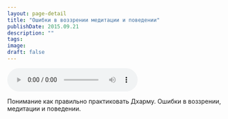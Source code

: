 ```yaml
---
layout: page-detail
title: "Ошибки в воззрении медитации и поведении"
publishDate: 2015.09.21
description: ""
tags:
image:
draft: false
---
```


<audio title="2015.09.21 - Ошибки в воззрении медитации и поведении.mp3" src="/upload/iblock/2f3/2f3bff04911900f2f5078a1376c6e423.mp3" controls=""></audio>

 Понимание как правильно практиковать Дхарму. Ошибки в воззрении, медитации и поведении. 

  
